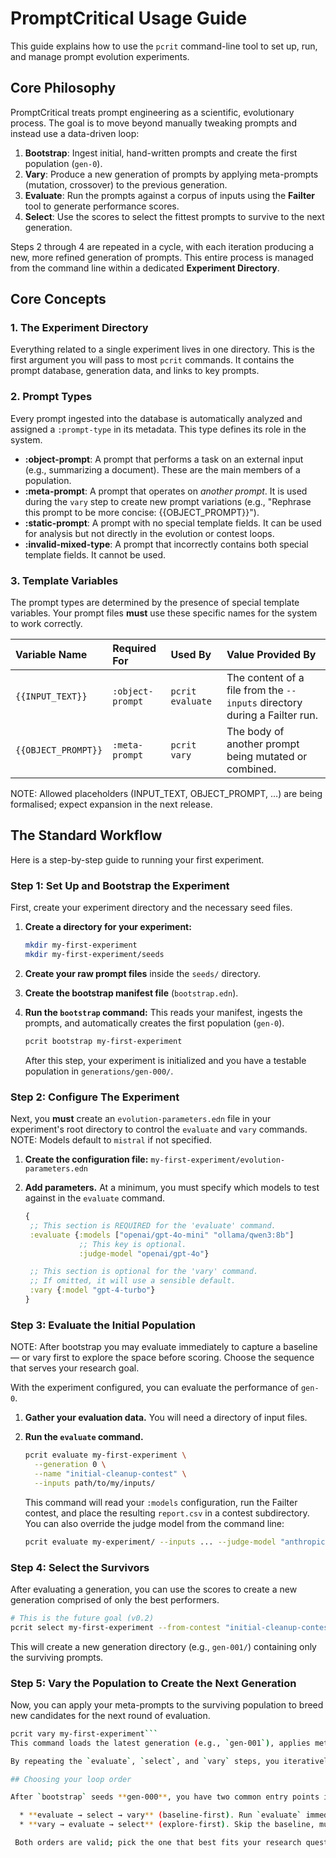 # PromptCritical Usage Guide

This guide explains how to use the `pcrit` command-line tool to set up, run, and manage prompt evolution experiments.

## Core Philosophy

PromptCritical treats prompt engineering as a scientific, evolutionary process. The goal is to move beyond manually tweaking prompts and instead use a data-driven loop:

1.  **Bootstrap**: Ingest initial, hand-written prompts and create the first population (`gen-0`).
2.  **Vary**: Produce a new generation of prompts by applying meta-prompts (mutation, crossover) to the previous generation.
3.  **Evaluate**: Run the prompts against a corpus of inputs using the **Failter** tool to generate performance scores.
4.  **Select**: Use the scores to select the fittest prompts to survive to the next generation.

Steps 2 through 4 are repeated in a cycle, with each iteration producing a new, more refined generation of prompts. This entire process is managed from the command line within a dedicated **Experiment Directory**.

## Core Concepts

### 1. The Experiment Directory

Everything related to a single experiment lives in one directory. This is the first argument you will pass to most `pcrit` commands. It contains the prompt database, generation data, and links to key prompts.

### 2. Prompt Types

Every prompt ingested into the database is automatically analyzed and assigned a `:prompt-type` in its metadata. This type defines its role in the system.

*   **:object-prompt**: A prompt that performs a task on an external input (e.g., summarizing a document). These are the main members of a population.
*   **:meta-prompt**: A prompt that operates on *another prompt*. It is used during the `vary` step to create new prompt variations (e.g., "Rephrase this prompt to be more concise: {{OBJECT_PROMPT}}").
*   **:static-prompt**: A prompt with no special template fields. It can be used for analysis but not directly in the evolution or contest loops.
*   **:invalid-mixed-type**: A prompt that incorrectly contains both special template fields. It cannot be used.

### 3. Template Variables

The prompt types are determined by the presence of special template variables. Your prompt files **must** use these specific names for the system to work correctly.

| Variable Name     | Required For     | Used By          | Value Provided By                                                  |
| :---------------- | :--------------- | :--------------- | :----------------------------------------------------------------- |
| `{{INPUT_TEXT}}`  | `:object-prompt` | `pcrit evaluate` | The content of a file from the `--inputs` directory during a Failter run. |
| `{{OBJECT_PROMPT}}` | `:meta-prompt`   | `pcrit vary`     | The body of another prompt being mutated or combined.              |

NOTE: Allowed placeholders (INPUT_TEXT, OBJECT_PROMPT, …) are being formalised; expect expansion in the next release.

## The Standard Workflow

Here is a step-by-step guide to running your first experiment.

### Step 1: Set Up and Bootstrap the Experiment

First, create your experiment directory and the necessary seed files.

1.  **Create a directory for your experiment:**
    ```bash
    mkdir my-first-experiment
    mkdir my-first-experiment/seeds
    ```

2.  **Create your raw prompt files** inside the `seeds/` directory.

3.  **Create the bootstrap manifest file** (`bootstrap.edn`).

4.  **Run the `bootstrap` command:** This reads your manifest, ingests the prompts, and automatically creates the first population (`gen-0`).

    ```bash
    pcrit bootstrap my-first-experiment
    ```
    After this step, your experiment is initialized and you have a testable population in `generations/gen-000/`.

### Step 2: Configure The Experiment

Next, you **must** create an `evolution-parameters.edn` file in your experiment's root directory to control the `evaluate` and `vary` commands.
NOTE: Models default to `mistral` if not specified.

1.  **Create the configuration file:** `my-first-experiment/evolution-parameters.edn`
2.  **Add parameters.** At a minimum, you must specify which models to test against in the `evaluate` command.

    ```clojure
    {
     ;; This section is REQUIRED for the 'evaluate' command.
     :evaluate {:models ["openai/gpt-4o-mini" "ollama/qwen3:8b"]
                ;; This key is optional.
                :judge-model "openai/gpt-4o"}

     ;; This section is optional for the 'vary' command.
     ;; If omitted, it will use a sensible default.
     :vary {:model "gpt-4-turbo"}
    }
    ```
### Step 3: Evaluate the Initial Population

NOTE: After bootstrap you may evaluate immediately to capture a baseline — or
vary first to explore the space before scoring. Choose the sequence that serves
your research goal.

With the experiment configured, you can evaluate the performance of `gen-0`.

1.  **Gather your evaluation data.** You will need a directory of input files.
2.  **Run the `evaluate` command.**

    ```bash
    pcrit evaluate my-first-experiment \
      --generation 0 \
      --name "initial-cleanup-contest" \
      --inputs path/to/my/inputs/
    ```
    This command will read your `:models` configuration, run the Failter contest, and place the resulting `report.csv` in a contest subdirectory. You can also override the judge model from the command line:
    ```bash
    pcrit evaluate my-experiment/ --inputs ... --judge-model "anthropic/claude-3-sonnet"
    ```


### Step 4: Select the Survivors

After evaluating a generation, you can use the scores to create a new generation comprised of only the best performers.

```bash
# This is the future goal (v0.2)
pcrit select my-first-experiment --from-contest "initial-cleanup-contest"
```

This will create a new generation directory (e.g., `gen-001/`) containing only the surviving prompts.

### Step 5: Vary the Population to Create the Next Generation

Now, you can apply your meta-prompts to the surviving population to breed new candidates for the next round of evaluation.

```bash
pcrit vary my-first-experiment```
This command loads the latest generation (e.g., `gen-001`), applies meta-prompts to create new candidates, and saves the result as a new generation (e.g., `gen-002`).

By repeating the `evaluate`, `select`, and `vary` steps, you iteratively improve your prompt population.

## Choosing your loop order

After `bootstrap` seeds **gen-000**, you have two common entry points into the cycle:

  * **evaluate → select → vary** (baseline-first). Run `evaluate` immediately to capture how the hand-crafted prompts perform *unchanged*; keep that CSV as a control. Then `select` your top performers and let `vary` generate the first novel population.
  * **vary → evaluate → select** (explore-first). Skip the baseline, mutate the seeds straight away with `vary`, and score the brand-new offspring instead. This is useful when your seeds are only rough sketches and you want the LLM to expand the search space quickly.

 Both orders are valid; pick the one that best fits your research question. You can even alternate—e.g., baseline once, then run several *vary → evaluate → select* rounds—by calling the commands in the sequence that matches your experimental design.
